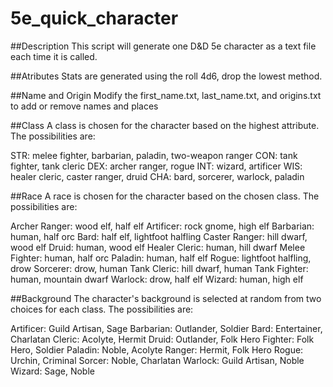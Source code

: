 # 5e_quick_character

##Description
This script will generate one D&D 5e character as a text file each time it is called.

##Atributes
Stats are generated using the roll 4d6, drop the lowest method.

##Name and Origin
Modify the first_name.txt, last_name.txt, and origins.txt to add or remove names and places

##Class
A class is chosen for the character based on the highest attribute. The possibilities are:

STR: melee fighter, barbarian, paladin, two-weapon ranger
CON: tank fighter, tank cleric
DEX: archer ranger, rogue
INT: wizard, artificer
WIS: healer cleric, caster ranger, druid
CHA: bard, sorcerer, warlock, paladin

##Race
A race is chosen for the character based on the chosen class. The possibilities are:

Archer Ranger: wood elf, half elf
Artificer: rock gnome, high elf
Barbarian: human, half orc
Bard: half elf, lightfoot halfling
Caster Ranger: hill dwarf, wood elf
Druid: human, wood elf
Healer Cleric: human, hill dwarf
Melee Fighter: human, half orc
Paladin: human, half elf
Rogue: lightfoot halfling, drow
Sorcerer: drow, human
Tank Cleric: hill dwarf, human
Tank Fighter: human, mountain dwarf
Warlock: drow, half elf
Wizard: human, high elf

##Background
The character's background is selected at random from two choices for each class. The possibilities are:

Artificer: Guild Artisan, Sage
Barbarian: Outlander, Soldier
Bard: Entertainer, Charlatan
Cleric: Acolyte, Hermit
Druid: Outlander, Folk Hero
Fighter: Folk Hero, Soldier
Paladin: Noble, Acolyte
Ranger: Hermit, Folk Hero
Rogue: Urchin, Criminal
Sorcer: Noble, Charlatan
Warlock: Guild Artisan, Noble
Wizard: Sage, Noble
